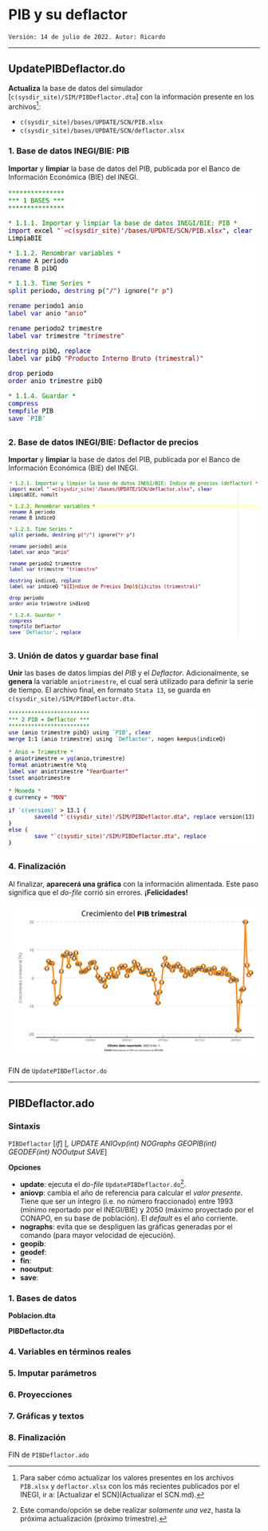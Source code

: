 # PIB y su deflactor
    Versión: 14 de julio de 2022. Autor: Ricardo

---

## UpdatePIBDeflactor.do
**Actualiza** la base de datos del simulador [`c(sysdir_site)/SIM/PIBDeflactor.dta`] con la información presente en los archivos[^1]:

- `c(sysdir_site)/bases/UPDATE/SCN/PIB.xlsx`
- `c(sysdir_site)/bases/UPDATE/SCN/deflactor.xlsx`

[^1]: Para saber cómo actualizar los valores presentes en los archivos `PIB.xlsx` y `deflactor.xlsx` con los más recientes publicados por el INEGI, ir a: [Actualizar el SCN](Actualizar el SCN.md).


### 1. Base de datos INEGI/BIE: PIB
**Importar** y **limpiar** la base de datos del PIB, publicada por el Banco de Información Económica (BIE) del INEGI.

![PIBBIE](images/Cap_0/PIBBIE.png)


### 2. Base de datos INEGI/BIE: Deflactor de precios
**Importar** y **limpiar** la base de datos del PIB, publicada por el Banco de Información Económica (BIE) del INEGI.

![DeflactorBIE](images/Cap_0/DeflactorBIE.png)


### 3. Unión de datos y guardar base final
**Unir** las bases de datos limpias del *PIB* y el *Deflactor*. Adicionalmente, se **genera** la variable `aniotrimestre`, el cual será utilizado para definir la serie de tiempo. El archivo final, en formato `Stata 13`, se guarda en `c(sysdir_site)/SIM/PIBDeflactor.dta`.

![UnionPIBDeflactor](images/Cap_0/UnionPIBDeflactor.png)


### 4. Finalización
Al finalizar, **aparecerá una gráfica** con la información alimentada. Este paso significa que el *do-file* corrió sin errores. **¡Felicidades!**

![GPIBQ](images/Cap_0/UpdatePIBDeflactor.png)

FIN de `UpdatePIBDeflactor.do`

---

## PIBDeflactor.ado


### Sintaxis
`PIBDeflactor` [*if*] [*, UPDATE ANIOvp(int) NOGraphs GEOPIB(int) GEODEF(int) NOOutput SAVE*]

**Opciones**

- **update**: ejecuta el *do-file* `UpdatePIBDeflactor.do`[^2].
- **aniovp**: cambia el año de referencia para calcular el *valor presente*. Tiene que ser un íntegro (i.e. no número fraccionado) entre 1993 (mínimo reportado por el INEGI/BIE) y 2050 (máximo proyectado por el CONAPO, en su base de población). El *default* es el año corriente.
- **nographs**: evita que se despliguen las gráficas generadas por el comando (para mayor velocidad de ejecución).
- **geopib**:
- **geodef**:
- **fin**:
- **nooutput**:
- **save**:

[^2]: Este comando/opción se debe realizar *solamente una vez*, hasta la próxima actualización (próximo trimestre).


### 1. Bases de datos

**Poblacion.dta**


**PIBDeflactor.dta**




### 4. Variables en términos reales


### 5. Imputar parámetros


### 6. Proyecciones


### 7. Gráficas y textos


### 8. Finalización

FIN de `PIBDeflactor.ado`
